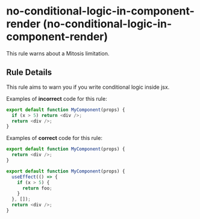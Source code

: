# no-conditional-logic-in-component-render (no-conditional-logic-in-component-render)

This rule warns about a Mitosis limitation.

## Rule Details

This rule aims to warn you if you write conditional logic inside jsx.

Examples of **incorrect** code for this rule:

```js
export default function MyComponent(props) {
  if (x > 5) return <div />;
  return <div />;
}
```

Examples of **correct** code for this rule:

```js
export default function MyComponent(props) {
  return <div />;
}

export default function MyComponent(props) {
  useEffect(() => {
    if (x > 5) {
      return foo;
    }
  }, []);
  return <div />;
}
```
